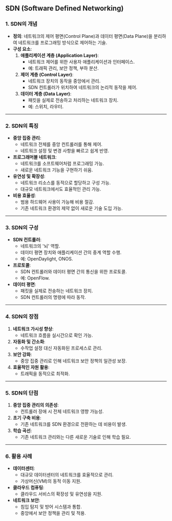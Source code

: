 ## SDN (Software Defined Networking)

### 1. SDN의 개념
- **정의**: 네트워크의 제어 평면(Control Plane)과 데이터 평면(Data Plane)을 분리하여 네트워크를 프로그래밍 방식으로 제어하는 기술.
- **구성 요소**:
  1. **애플리케이션 계층 (Application Layer)**:
     - 네트워크 제어를 위한 사용자 애플리케이션과 인터페이스.
     - 예: 트래픽 관리, 보안 정책, 부하 분산.
  2. **제어 계층 (Control Layer)**:
     - 네트워크 장치의 동작을 중앙에서 관리.
     - SDN 컨트롤러가 위치하여 네트워크의 논리적 동작을 제어.
  3. **데이터 계층 (Data Layer)**:
     - 패킷을 실제로 전송하고 처리하는 네트워크 장치.
     - 예: 스위치, 라우터.

---

### 2. SDN의 특징
- **중앙 집중 관리**:
  - 네트워크 전체를 중앙 컨트롤러를 통해 제어.
  - 네트워크 설정 및 변경 사항을 빠르고 쉽게 반영.
- **프로그래머블 네트워크**:
  - 네트워크를 소프트웨어처럼 프로그래밍 가능.
  - 새로운 네트워크 기능을 구현하기 쉬움.
- **유연성 및 확장성**:
  - 네트워크 리소스를 동적으로 할당하고 구성 가능.
  - 대규모 네트워크에서도 효율적인 관리 가능.
- **비용 효율성**:
  - 범용 하드웨어 사용이 가능해 비용 절감.
  - 기존 네트워크 환경의 제약 없이 새로운 기술 도입 가능.

---

### 3. SDN의 구성
- **SDN 컨트롤러**:
  - 네트워크의 '뇌' 역할.
  - 데이터 평면 장치와 애플리케이션 간의 중계 역할 수행.
  - 예: OpenDaylight, ONOS.
- **프로토콜**:
  - SDN 컨트롤러와 데이터 평면 간의 통신을 위한 프로토콜.
  - 예: OpenFlow.
- **데이터 평면**:
  - 패킷을 실제로 전송하는 네트워크 장치.
  - SDN 컨트롤러의 명령에 따라 동작.

---

### 4. SDN의 장점
1. **네트워크 가시성 향상**:
   - 네트워크 흐름을 실시간으로 확인 가능.
2. **자동화 및 간소화**:
   - 수작업 설정 대신 자동화된 프로세스로 관리.
3. **보안 강화**:
   - 중앙 집중 관리로 인해 네트워크 보안 정책의 일관성 보장.
4. **효율적인 자원 활용**:
   - 트래픽을 동적으로 최적화.

---

### 5. SDN의 단점
1. **중앙 집중 관리의 의존성**:
   - 컨트롤러 장애 시 전체 네트워크 영향 가능성.
2. **초기 구축 비용**:
   - 기존 네트워크를 SDN 환경으로 전환하는 데 비용이 발생.
3. **학습 곡선**:
   - 기존 네트워크 관리와는 다른 새로운 기술로 인해 학습 필요.

---

### 6. 활용 사례
- **데이터센터**:
  - 대규모 데이터센터의 네트워크를 효율적으로 관리.
  - 가상머신(VM)의 동적 이동 지원.
- **클라우드 컴퓨팅**:
  - 클라우드 서비스의 확장성 및 유연성을 지원.
- **네트워크 보안**:
  - 침입 탐지 및 방어 시스템과 통합.
  - 중앙에서 보안 정책을 관리 및 적용.





